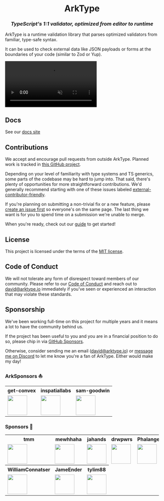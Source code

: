 <h1 align="center">ArkType</h1>
<h3 align="center"><i>TypeScript's 1:1 validator, optimized from editor to runtime</i></h1>

ArkType is a runtime validation library that parses optimized validators from familiar, type-safe syntax.

It can be used to check external data like JSON payloads or forms at the boundaries of your code (similar to Zod or Yup).

<video
autoPlay
loop
controls
playsInline
muted
disablePictureInPicture
src="https://github.com/user-attachments/assets/69fdded6-50a9-402d-a28c-afa58db63c90"
/>

## Docs

See our [docs site](https://arktype.io)

## Contributions

We accept and encourage pull requests from outside ArkType. Planned work is tracked in [this GitHub project](https://github.com/orgs/arktypeio/projects/4).

Depending on your level of familiarity with type systems and TS generics, some parts of the codebase may be hard to jump into. That said, there's plenty of opportunities for more straightforward contributions. We'd generally recommend starting with one of these issues labeled [external-contributor-friendly](https://github.com/orgs/arktypeio/projects/4/?filterQuery=label%3A%22external-contributor-friendly%22).

If you're planning on submitting a non-trivial fix or a new feature, please [create an issue first](https://github.com/arktypeio/arktype/issues/new) so everyone's on the same page. The last thing we want is for you to spend time on a submission we're unable to merge.

When you're ready, check out our [guide](./.github/CONTRIBUTING.md) to get started!

## License

This project is licensed under the terms of the
[MIT license](./LICENSE).

## Code of Conduct

We will not tolerate any form of disrespect toward members of our community. Please refer to our [Code of Conduct](./.github/CODE_OF_CONDUCT.md) and reach out to david@arktype.io immediately if you've seen or experienced an interaction that may violate these standards.

## Sponsorship

We've been working full-time on this project for multiple years and it means a lot to have the community behind us.

If the project has been useful to you and you are in a financial position to do so, please chip in via [GitHub Sponsors](https://github.com/sponsors/arktypeio).

Otherwise, consider sending me an email (david@arktype.io) or [message me on Discord](https://arktype.io/discord) to let me know you're a fan of ArkType. Either would make my day!

### ArkSponsors ⛵

<table>
    <tr>
        <th>get-convex</th>
        <th>inspatiallabs</th>
        <th>sam-goodwin</th>
    </tr>
    <tr>
        <td>
            <a href="https://github.com/get-convex"
                ><img
                    height="64px"
                    src="https://avatars.githubusercontent.com/get-convex"
            /></a>
        </td>
        <td>
            <a href="https://github.com/inspatiallabs"
                ><img
                    height="64px"
                    src="https://avatars.githubusercontent.com/inspatiallabs"
            /></a>
        </td>
        <td>
            <a href="https://github.com/sam-goodwin"
                ><img
                    height="64px"
                    src="https://avatars.githubusercontent.com/sam-goodwin"
            /></a>
        </td>
    </tr>
</table>

### Sponsors 🥰

<table>
    <tr>
        <th>tmm</th>
        <th>mewhhaha</th>
        <th>jahands</th>
        <th>drwpwrs</th>
        <th>Phalangers</th>
    </tr>
    <tr>
        <td>
            <a href="https://github.com/tmm"
                ><img
                    height="64px"
                    src="https://avatars.githubusercontent.com/tmm"
            /></a>
        </td>
        <td>
            <a href="https://github.com/mewhhaha"
                ><img
                    height="64px"
                    src="https://avatars.githubusercontent.com/mewhhaha"
            /></a>
        </td>
        <td>
            <a href="https://github.com/jahands"
                ><img
                    height="64px"
                    src="https://avatars.githubusercontent.com/jahands"
            /></a>
        </td>
        <td>
            <a href="https://github.com/drwpwrs"
                ><img
                    height="64px"
                    src="https://avatars.githubusercontent.com/drwpwrs"
            /></a>
        </td>
        <td>
            <a href="https://github.com/Phalangers"
                ><img
                    height="64px"
                    src="https://avatars.githubusercontent.com/Phalangers"
            /></a>
        </td>
    </tr>
    <tr>
        <th>WilliamConnatser</th>
        <th>JameEnder</th>
        <th>tylim88</th>
    </tr>
    <tr>
        <td>
            <a href="https://github.com/WilliamConnatser"
                ><img
                    height="64px"
                    src="https://avatars.githubusercontent.com/WilliamConnatser"
            /></a>
        </td>
        <td>
            <a href="https://github.com/JameEnder"
                ><img
                    height="64px"
                    src="https://avatars.githubusercontent.com/JameEnder"
            /></a>
        </td>
        <td>
            <a href="https://github.com/tylim88"
                ><img
                    height="64px"
                    src="https://avatars.githubusercontent.com/tylim88"
            /></a>
        </td>
    </tr>
</table>
